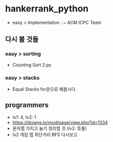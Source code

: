 # hankerrank_python

- easy > Implementation : ~ ACM ICPC Team

## 다시 볼 것들
### easy > sorting
- Counting Sort 2.py
### easy > stacks
- Equal Stacks for문으로 해봅시다.

## programmers
- lv1: 4, lv2: 1
- https://dojang.io/mod/page/view.php?id=1334
- 문자열 가지고 놀기 정리할 것 (lv2: 튜플)
- lv2 게임 맵 최단거리 BFS 다시보고